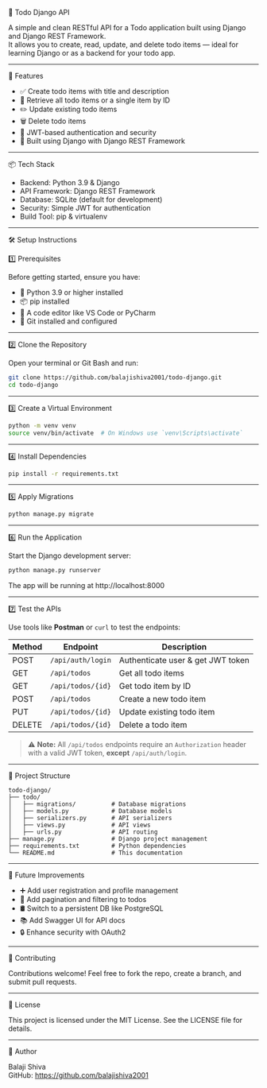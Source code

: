 📝 Todo Django API

A simple and clean RESTful API for a Todo application built using Django and Django REST Framework.  
It allows you to create, read, update, and delete todo items — ideal for learning Django or as a backend for your todo app.

---

🔧 Features

- ✅ Create todo items with title and description  
- 📖 Retrieve all todo items or a single item by ID  
- ✏️ Update existing todo items  
- 🗑️ Delete todo items  
- 🔐 JWT-based authentication and security  
- 🚀 Built using Django with Django REST Framework  

---

📦 Tech Stack

- Backend: Python 3.9 & Django  
- API Framework: Django REST Framework  
- Database: SQLite (default for development)  
- Security: Simple JWT for authentication  
- Build Tool: pip & virtualenv  

---

🛠️ Setup Instructions

1️⃣ Prerequisites

Before getting started, ensure you have:

- 🐍 Python 3.9 or higher installed  
- 📦 pip installed  
- 🧪 A code editor like VS Code or PyCharm  
- 🔧 Git installed and configured  

---

2️⃣ Clone the Repository

Open your terminal or Git Bash and run:
```bash
git clone https://github.com/balajishiva2001/todo-django.git  
cd todo-django
```

---

3️⃣ Create a Virtual Environment
```bash
python -m venv venv  
source venv/bin/activate  # On Windows use `venv\Scripts\activate`
```

---

4️⃣ Install Dependencies
```bash
pip install -r requirements.txt
```

---

5️⃣ Apply Migrations
```bash
python manage.py migrate
```

---

6️⃣ Run the Application

Start the Django development server:
```bash
python manage.py runserver
```
The app will be running at http://localhost:8000

---

7️⃣ Test the APIs

Use tools like **Postman** or `curl` to test the endpoints:

| Method | Endpoint            | Description                          |
|--------|---------------------|--------------------------------------|
| POST   | `/api/auth/login`   | Authenticate user & get JWT token    |
| GET    | `/api/todos`        | Get all todo items                   |
| GET    | `/api/todos/{id}`   | Get todo item by ID                  |
| POST   | `/api/todos`        | Create a new todo item               |
| PUT    | `/api/todos/{id}`   | Update existing todo item            |
| DELETE | `/api/todos/{id}`   | Delete a todo item                   |

> ⚠️ **Note:** All `/api/todos` endpoints require an `Authorization` header with a valid JWT token, **except** `/api/auth/login`.

---

📂 Project Structure
```
todo-django/  
├── todo/  
│   ├── migrations/          # Database migrations  
│   ├── models.py            # Database models  
│   ├── serializers.py       # API serializers  
│   ├── views.py             # API views  
│   ├── urls.py              # API routing  
├── manage.py                # Django project management  
├── requirements.txt         # Python dependencies  
└── README.md                # This documentation  
```

---

📌 Future Improvements

- ➕ Add user registration and profile management  
- 📄 Add pagination and filtering to todos  
- 🛢️ Switch to a persistent DB like PostgreSQL  
- 📚 Add Swagger UI for API docs  
- 🔒 Enhance security with OAuth2  

---

🤝 Contributing

Contributions welcome! Feel free to fork the repo, create a branch, and submit pull requests.

---

📜 License

This project is licensed under the MIT License. See the LICENSE file for details.

---

🙋 Author

Balaji Shiva  
GitHub: https://github.com/balajishiva2001
